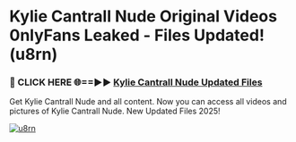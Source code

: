 # Kylie Cantrall Nude Original Videos 0nlyFans Leaked - Files Updated! (u8rn)

<h3>🔴 CLICK HERE 🌐==►► <a href="https://tinyurl.com/4mcuefdz" rel="nofollow">Kylie Cantrall Nude Updated Files</a></h3>

Get Kylie Cantrall Nude and all content. Now you can access all videos and pictures of Kylie Cantrall Nude. New Updated Files 2025!

[![u8rn](https://i.imgur.com/StAQSOY.gif)](https://tinyurl.com/4mcuefdz)
